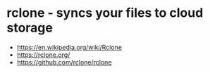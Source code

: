 # rclone - syncs your files to cloud storage
- https://en.wikipedia.org/wiki/Rclone
- https://rclone.org/
- https://github.com/rclone/rclone
